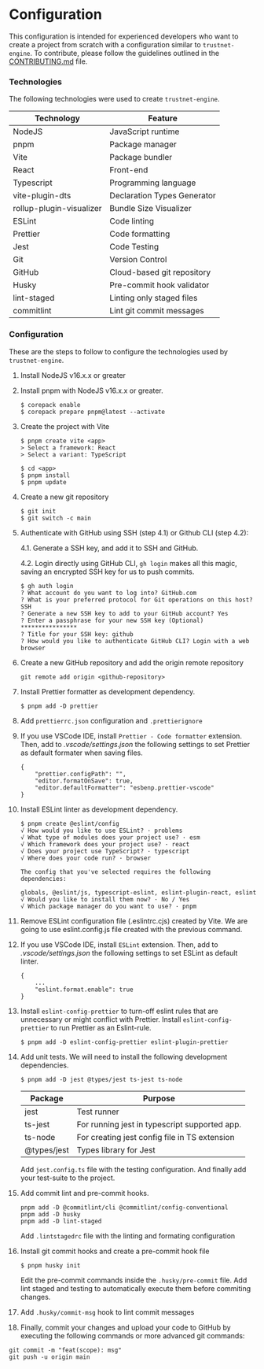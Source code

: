 # Configuration

This configuration is intended for experienced developers who want to create a project from scratch with a configuration similar to `trustnet-engine`. To contribute, please follow the guidelines outlined in the [CONTRIBUTING.md](https://github.com/spacetimewave/trustnet-engine/blob/main/CONTRIBUTING.md) file.

### Technologies

The following technologies were used to create `trustnet-engine`.

| Technology               | Feature                     |
| ------------------------ | --------------------------- |
| NodeJS                   | JavaScript runtime          |
| pnpm                     | Package manager             |
| Vite                     | Package bundler             |
| React                    | Front-end                   |
| Typescript               | Programming language        |
| vite-plugin-dts          | Declaration Types Generator |
| rollup-plugin-visualizer | Bundle Size Visualizer      |
| ESLint                   | Code linting                |
| Prettier                 | Code formatting             |
| Jest                     | Code Testing                |
| Git                      | Version Control             |
| GitHub                   | Cloud-based git repository  |
| Husky                    | Pre-commit hook validator   |
| lint-staged              | Linting only staged files   |
| commitlint               | Lint git commit messages    |

### Configuration

These are the steps to follow to configure the technologies used by `trustnet-engine`.

1.  Install NodeJS v16.x.x or greater

2.  Install pnpm with NodeJS v16.x.x or greater.

    ```console
    $ corepack enable
    $ corepack prepare pnpm@latest --activate
    ```

3.  Create the project with Vite

    ```console
    $ pnpm create vite <app>
    > Select a framework: React
    > Select a variant: TypeScript

    $ cd <app>
    $ pnpm install
    $ pnpm update
    ```

4.  Create a new git repository

    ```console
    $ git init
    $ git switch -c main
    ```

5.  Authenticate with GitHub using SSH (step 4.1) or Github CLI (step 4.2):

    4.1. Generate a SSH key, and add it to SSH and GitHub.

    4.2. Login directly using GitHub CLI, `gh login` makes all this magic, saving an encrypted SSH key for us to push commits.

    ```console
    $ gh auth login
    ? What account do you want to log into? GitHub.com
    ? What is your preferred protocol for Git operations on this host? SSH
    ? Generate a new SSH key to add to your GitHub account? Yes
    ? Enter a passphrase for your new SSH key (Optional) ****************
    ? Title for your SSH key: github
    ? How would you like to authenticate GitHub CLI? Login with a web browser
    ```

6.  Create a new GitHub repository and add the origin remote repository

    ```console
    git remote add origin <github-repository>
    ```

7.  Install Prettier formatter as development dependency.

    ```console
    $ pnpm add -D prettier
    ```

8.  Add `prettierrc.json` configuration and `.prettierignore`

9.  If you use VSCode IDE, install `Prettier - Code formatter` extension. Then, add to _.vscode/settings.json_ the following settings to set Prettier as default formater when saving files.

    ```console
    {
        "prettier.configPath": "",
        "editor.formatOnSave": true,
        "editor.defaultFormatter": "esbenp.prettier-vscode"
    }
    ```

10. Install ESLint linter as development dependency.

    ```console
    $ pnpm create @eslint/config
    √ How would you like to use ESLint? · problems
    √ What type of modules does your project use? · esm
    √ Which framework does your project use? · react
    √ Does your project use TypeScript? · typescript
    √ Where does your code run? · browser

    The config that you've selected requires the following dependencies:

    globals, @eslint/js, typescript-eslint, eslint-plugin-react, eslint
    √ Would you like to install them now? · No / Yes
    √ Which package manager do you want to use? · pnpm
    ```

11. Remove ESLint configuration file (.eslintrc.cjs) created by Vite. We are going to use eslint.config.js file created with the previous command.

12. If you use VSCode IDE, install `ESLint` extension. Then, add to _.vscode/settings.json_ the following settings to set ESLint as default linter.

    ```console
    {
        ...
        "eslint.format.enable": true
    }
    ```

13. Install `eslint-config-prettier` to turn-off eslint rules that are unnecessary or might conflict with Prettier. Install `eslint-config-prettier` to run Prettier as an Eslint-rule.

    ```console
    $ pnpm add -D eslint-config-prettier eslint-plugin-prettier
    ```

14. Add unit tests. We will need to install the following development dependencies.

    ```console
    $ pnpm add -D jest @types/jest ts-jest ts-node
    ```

    | Package     | Purpose                                       |
    | ----------- | --------------------------------------------- |
    | jest        | Test runner                                   |
    | ts-jest     | For running jest in typescript supported app. |
    | ts-node     | For creating jest config file in TS extension |
    | @types/jest | Types library for Jest                        |

    Add `jest.config.ts` file with the testing configuration. And finally add your test-suite to the project.

15. Add commit lint and pre-commit hooks.

    ```console
    pnpm add -D @commitlint/cli @commitlint/config-conventional
    pnpm add -D husky
    pnpm add -D lint-staged
    ```

    Add `.lintstagedrc` file with the linting and formating configuration

16. Install git commit hooks and create a pre-commit hook file

    ```console
    $ pnpm husky init
    ```

    Edit the pre-commit commands inside the `.husky/pre-commit` file. Add lint staged and testing to automatically execute them before commiting changes.

17. Add `.husky/commit-msg` hook to lint commit messages

18. Finally, commit your changes and upload your code to GitHub by executing the following commands or more advanced git commands:

```console
git commit -m "feat(scope): msg"
git push -u origin main
```
